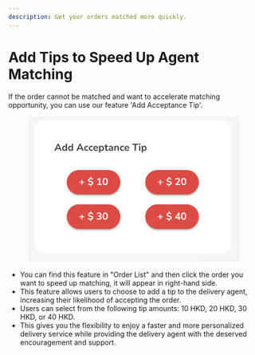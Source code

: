 ```yaml
---
description: Get your orders matched more quickly.
---
```


# Add Tips to Speed Up Agent Matching

If the order cannot be matched and want to accelerate matching opportunity, you can use our feature 'Add Acceptance Tip'.

<figure><img src="../.gitbook/assets/39.png" alt=""><figcaption></figcaption></figure>

* You can find this feature in "Order List" and then click the order you want to speed up matching, it will appear in right-hand side.
* This feature allows users to choose to add a tip to the delivery agent, increasing their likelihood of accepting the order.
* Users can select from the following tip amounts: 10 HKD, 20 HKD, 30 HKD, or 40 HKD.&#x20;
* This gives you the flexibility to enjoy a faster and more personalized delivery service while providing the delivery agent with the deserved encouragement and support.
